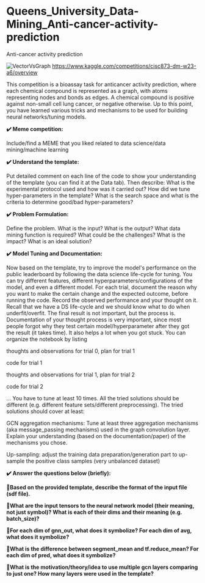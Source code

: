 # Queens_University_Data-Mining_Anti-cancer-activity-prediction
Anti-cancer activity prediction

![VectorVsGraph](https://github.com/Bilal-Elhlwany/Queens_University_Data-Mining_Anti-cancer-activity-prediction/assets/100938358/2e6bf1a6-1967-4b9f-bcd1-27d176965c80)
https://www.kaggle.com/competitions/cisc873-dm-w23-a6/overview

This competition is a bioassay task for anticancer activity prediction, where each chemical compound is represented as a graph, with atoms representing nodes and bonds as edges. A chemical compound is positive against non-small cell lung cancer, or negative otherwise. Up to this point, you have learned various tricks and mechanisms to be used for building neural networks/tuning models.

**✔️ Meme competition:**

Include/find a MEME that you liked related to data science/data mining/machine learning

**✔️ Understand the template:**

Put detailed comment on each line of the code to show your understanding of the template (you can find it at the Data tab). Then describe: What is the experimental protocol used and how was it carried out? How did we tune hyper-parameters in the template? What is the search space and what is the criteria to determine good/bad hyper-parameters?

**✔️ Problem Formulation:**

Define the problem. What is the input? What is the output? What data mining function is required? What could be the challenges? What is the impact? What is an ideal solution?

**✔️ Model Tuning and Documentation:**

Now based on the template, try to improve the model's performance on the public leaderboard by following the data science life-cycle for tuning. You can try different features, different hyperparameters/configurations of the model, and even a different model. For each trial, document the reason why you want to make the certain change and the expected outcome, before running the code. Record the observed performance and your thought on it. Recall that we have a DS life-cycle and we should know what to do when underfit/overfit. The final result is not important, but the process is. Documentation of your thought process is very important, since most people forgot why they test certain model/hyperparameter after they got the result (it takes time). It also helps a lot when you got stuck. You can organize the notebook by listing

thoughts and observations for trial 0, plan for trial 1

code for trial 1

thoughts and observations for trial 1, plan for trial 2

code for trial 2

…
You have to tune at least 10 times. All the tried solutions should be different (e.g. different feature sets/different preprocessing). The tried solutions should cover at least:

GCN aggregation mechanisms: Tune at least three aggregation mechanisms (aka message_passing mechanisms) used in the graph convolution layer. Explain your understanding (based on the documentation/paper) of the mechanisms you chose.

Up-sampling: adjust the training data preparation/generation part to up-sample the positive class samples (very unbalanced dataset)

**✔️ Answer the questions below (briefly):**

**🌈Based on the provided template, describe the format of the input file (sdf file).**

**🌈What are the input tensors to the neural network model (their meaning, not just symbol)? What is each of their dims and their meaning (e.g. batch_size)?**

**🌈For each dim of gnn_out, what does it symbolize? For each dim of avg, what does it symbolize?**

**🌈What is the difference between segment_mean and tf.reduce_mean? For each dim of pred, what does it symbolize?**

**🌈What is the motivation/theory/idea to use multiple gcn layers comparing to just one? How many layers were used in the template?**
